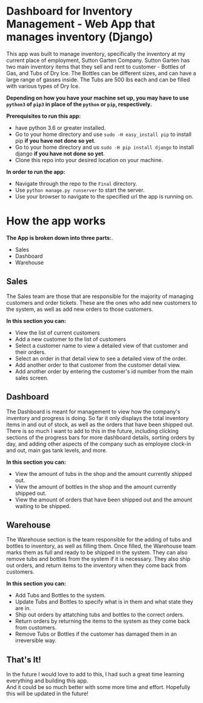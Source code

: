 # Dashboard for Inventory Management - Web App that manages inventory (Django)

This app was built to manage inventory, specifically the inventory at my current place of employment, Sutton Garten Company.
Sutton Garten has two main inventory items that they sell and rent to customer - Bottles of Gas, and Tubs of Dry Ice.
The Bottles can be different sizes, and can have a large range of gasses inside.  The Tubs are 500 lbs each and can be filled with various types of Dry Ice.

**Depending on how you have your machine set up, you may have to use `python3` of `pip3` in place of the `python` or `pip`, respectively.**

__Prerequisites to run this app:__
* have python 3.6 or greater installed.
* Go to your home directory and use `sudo -H easy_install pip` to install pip __if you have not done so yet__.
* Go to your home directory and us `sudo -H pip install django` to install django __if you have not done so yet__.
* Clone this repo into your desired location on your machine.

__In order to run the app:__
* Navigate through the repo to the `Final` directory.
* Use `python manage.py runserver` to start the server.
* Use your browser to navigate to the specified url the app is running on.

# How the app works
__The App is broken down into three parts:__.

* Sales
* Dashboard
* Warehouse

## Sales

The Sales team are those that are responsible for the majority of managing customers and order tickets.
These are the ones who add new customers to the system, as well as add new orders to those customers.

__In this section you can:__
* View the list of current customers
* Add a new customer to the list of customers
* Select a customer name to view a detailed view of that customer and their orders.
* Select an order in that detail view to see a detailed view of the order.
* Add another order to that customer from the customer detail view.
* Add another order by entering the customer's id number from the main sales screen.

## Dashboard

The Dashboard is meant for management to view how the company's inventory and progress is doing. 
So far it only displays the total inventory items in and out of stock, as well as the orders that have been shipped out.
There is so much I want to add to this in the future, including clicking sections of the progress bars for more dashboard details,
sorting orders by day, and adding other aspects of the company such as employee clock-in and out, main gas tank levels, and more.

__In this section you can:__
* View the amount of tubs in the shop and the amount currently shipped out.
* View the amount of bottles in the shop and the amount currently shipped out.
* View the amount of orders that have been shipped out and the amount waiting to be shipped.

## Warehouse

The Warehouse section is the team responsible for the adding of tubs and bottles to inventory, as well as filling them. 
Once filled, the Warehouse team marks them as full and ready to be shipped in the system. They can also remove tubs and bottles 
from the system if it is necessary. They also ship out orders, and return items to the inventory when they come back from customers.

__In this section you can:__
* Add Tubs and Bottles to the system.
* Update Tubs and Bottles to specify what is in them and what state they are in.
* Ship out orders by attatching tubs and bottles to the correct orders.
* Return orders by returning the items to the system as they come back from customers.
* Remove Tubs or Bottles if the customer has damaged them in an irreversible way.

## That's It!
In the future I would love to add to this, I had such a great time learning everything and building this app.  
And it could be so much better with some more time and effort. Hopefully this will be updated in the future!
